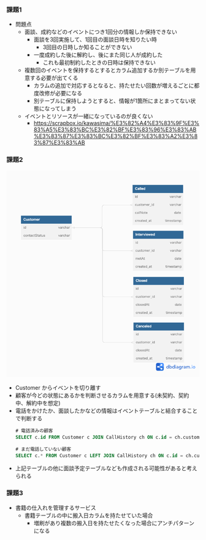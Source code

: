 ### 課題1
- 問題点
  - 面談、成約などのイベントにつき1回分の情報しか保持できない
    - 面談を3回実施して、1回目の面談日時を知りたい時
      - 3回目の日時しか知ることができない
    - 一度成約した後に解約し、後にまた同じ人が成約した
      - これも最初制約したときの日時は保持できない
  - 複数回のイベントを保持するとするとカラム追加するか別テーブルを用意する必要が出てくる
    - カラムの追加で対応するとなると、持たせたい回数が増えるごとに都度改修が必要になる
    - 別テーブルに保持しようとすると、情報が1箇所にまとまってない状態になってしまう
  - イベントとリソースが一緒になっているのが良くない
    - https://scrapbox.io/kawasima/%E3%82%A4%E3%83%9F%E3%83%A5%E3%83%BC%E3%82%BF%E3%83%96%E3%83%AB%E3%83%87%E3%83%BC%E3%82%BF%E3%83%A2%E3%83%87%E3%83%AB


### 課題2
![](./work/anti-pattern5.png)
- Customer からイベントを切り離す
- 顧客が今どの状態にあるかを判断させるカラムを用意する(未契約、契約中、解約中を想定)
- 電話をかけたか、面談したかなどの情報はイベントテーブルと結合することで判断する
  ```sql
  # 電話済みの顧客
  SELECT c.id FROM Customer c JOIN CallHistory ch ON c.id = ch.customer_id GROUP BY (c.id)
  ```
  ```sql
  # まだ電話していない顧客
  SELECT c.* FROM Customer c LEFT JOIN CallHistory ch ON c.id = ch.customer_id WHERE c.id IS NOT NULL
  ```
- 上記テーブルの他に面談予定テーブルなども作成される可能性があると考えられる


### 課題3
- 書籍の仕入れを管理するサービス
  - 書籍テーブルの中に搬入日カラムを持たせていた場合
    - 増刷があり複数の搬入日を持たせたくなった場合にアンチパターンになる